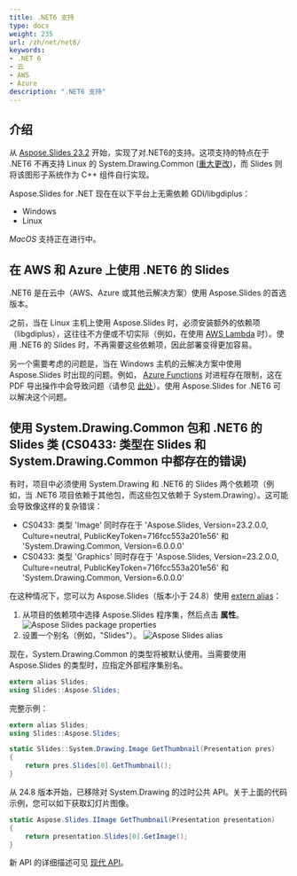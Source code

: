 ```yaml
---
title: .NET6 支持
type: docs
weight: 235
url: /zh/net/net6/
keywords: 
- .NET 6
- 云
- AWS
- Azure
description: ".NET6 支持"
---
```


## 介绍

从 [Aspose.Slides 23.2](https://www.nuget.org/packages/Aspose.Slides.NET/23.2.0) 开始，实现了对.NET6的支持。这项支持的特点在于 .NET6 不再支持 Linux 的 System.Drawing.Common ([重大更改](https://learn.microsoft.com/en-us/dotnet/core/compatibility/core-libraries/6.0/system-drawing-common-windows-only))，而 Slides 则将该图形子系统作为 C++ 组件自行实现。

Aspose.Slides for .NET 现在在以下平台上无需依赖 GDI/libgdiplus：
* Windows
* Linux

_MacOS_ 支持正在进行中。

## 在 AWS 和 Azure 上使用 .NET6 的 Slides

.NET6 是在云中（AWS、Azure 或其他云解决方案）使用 Aspose.Slides 的首选版本。

之前，当在 Linux 主机上使用 Aspose.Slides 时，必须安装额外的依赖项（libgdiplus），这往往不方便或不切实际（例如，在使用 [AWS Lambda](https://aws.amazon.com/lambda) 时）。使用 .NET6 的 Slides 时，不再需要这些依赖项，因此部署变得更加容易。

另一个需要考虑的问题是，当在 Windows 主机的云解决方案中使用 Aspose.Slides 时出现的问题。例如， [Azure Functions](https://learn.microsoft.com/en-us/azure/azure-functions/functions-overview) 对进程存在限制，这在 PDF 导出操作中会导致问题（请参见 [此处](https://github.com/projectkudu/kudu/wiki/Azure-Web-App-sandbox#unsupported-frameworks)）。使用 Aspose.Slides for .NET6 可以解决这个问题。

## 使用 System.Drawing.Common 包和 .NET6 的 Slides 类 (CS0433: 类型在 Slides 和 System.Drawing.Common 中都存在的错误)

有时，项目中必须使用 System.Drawing 和 .NET6 的 Slides 两个依赖项（例如，当 .NET6 项目依赖于其他包，而这些包又依赖于 System.Drawing）。这可能会导致像这样的复杂错误：

* CS0433: 类型 'Image' 同时存在于 'Aspose.Slides, Version=23.2.0.0, Culture=neutral, PublicKeyToken=716fcc553a201e56' 和 'System.Drawing.Common, Version=6.0.0.0'
* CS0433: 类型 'Graphics' 同时存在于 'Aspose.Slides, Version=23.2.0.0, Culture=neutral, PublicKeyToken=716fcc553a201e56' 和 'System.Drawing.Common, Version=6.0.0.0'

在这种情况下，您可以为 Aspose.Slides（版本小于 24.8）使用 [extern alias](https://learn.microsoft.com/en-us/dotnet/csharp/language-reference/keywords/extern-alias)：
1) 从项目的依赖项中选择 Aspose.Slides 程序集，然后点击 **属性**。
  ![Aspose Slides package properties](package_properties.png)
2) 设置一个别名（例如，"Slides"）。
  ![Aspose Slides alias](set_alias.png)

现在，System.Drawing.Common 的类型将被默认使用。当需要使用 Aspose.Slides 的类型时，应指定外部程序集别名。

```c#
extern alias Slides;
using Slides::Aspose.Slides;
```

完整示例：

```c#
extern alias Slides;
using Slides::Aspose.Slides;

static Slides::System.Drawing.Image GetThumbnail(Presentation pres)
{
    return pres.Slides[0].GetThumbnail();
}
```

从 24.8 版本开始，已移除对 System.Drawing 的过时公共 API。关于上面的代码示例，您可以如下获取幻灯片图像。

```cs
static Aspose.Slides.IImage GetThumbnail(Presentation presentation)
{
    return presentation.Slides[0].GetImage();
}
```
新 API 的详细描述可见 [现代 API](/net/modern-api/)。
